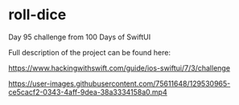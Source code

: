 # roll-dice

Day 95 challenge from 100 Days of SwiftUI

Full description of the project can be found here:

https://www.hackingwithswift.com/guide/ios-swiftui/7/3/challenge



https://user-images.githubusercontent.com/75611648/129530965-ce5cacf2-0343-4aff-9dea-38a3334158a0.mp4


